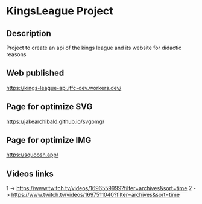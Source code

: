 # KingsLeague Project

## Description
Project to create an api of the kings league and its website for didactic reasons

## Web published
https://kings-league-api.jffc-dev.workers.dev/ 

## Page for optimize SVG 
https://jakearchibald.github.io/svgomg/

## Page for optimize IMG 
https://squoosh.app/

## Videos links
1 -> https://www.twitch.tv/videos/1696559999?filter=archives&sort=time
2 -> https://www.twitch.tv/videos/1697511040?filter=archives&sort=time
